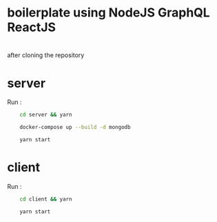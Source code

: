 # boilerplate using NodeJS GraphQL ReactJS

#
after cloning the repository
# server

Run :

```sh
    cd server && yarn
```

```sh
    docker-compose up --build -d mongodb
```

```sh
    yarn start
```

# client

Run :

```sh
    cd client && yarn
```

```sh
    yarn start
```